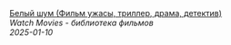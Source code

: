 <!--2025-01-10 15:28:02-->
<div class="yb">
  <a class="nodecor" href="/posts.html?filmy/belyj_shum_film_ujasy_triller_drama_detektiv">
    <img class="preview" data-videoid="lx1VRnb8dM0" src="https://i1.ytimg.com/vi/lx1VRnb8dM0/hqdefault.jpg" align="middle" alt="">
  </a>
  <div class="inlbl text">
    <a class="nodecor" href="/posts.html?filmy/belyj_shum_film_ujasy_triller_drama_detektiv">Белый шум (Фильм ужасы, триллер, драма, детектив)</a><br>
    <i class="smaller2">Watch Movies - библиотека фильмов</i><br>
    <i class="smaller3">2025-01-10</i>
  </div>
</div>
